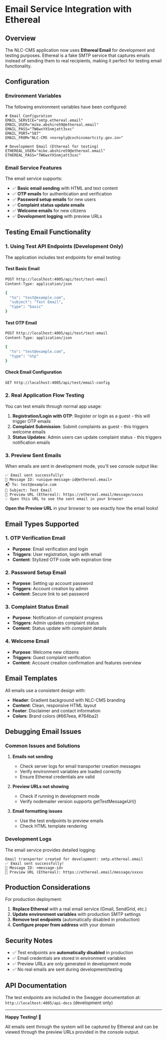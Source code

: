 # Email Service Integration with Ethereal

## Overview

The NLC-CMS application now uses **Ethereal Email** for development and testing purposes. Ethereal is a fake SMTP service that captures emails instead of sending them to real recipients, making it perfect for testing email functionality.

## Configuration

### Environment Variables

The following environment variables have been configured:

```env
# Email Configuration
EMAIL_SERVICE="smtp.ethereal.email"
EMAIL_USER="mike.abshire59@ethereal.email"
EMAIL_PASS="TW6wxYXSnmjatt3sxc"
EMAIL_PORT="587"
EMAIL_FROM="NLC-CMS <noreply@cochinsmartcity.gov.in>"

# Development Email (Ethereal for testing)
ETHEREAL_USER="mike.abshire59@ethereal.email"
ETHEREAL_PASS="TW6wxYXSnmjatt3sxc"
```

### Email Service Features

The email service supports:

- ✅ **Basic email sending** with HTML and text content
- ✅ **OTP emails** for authentication and verification
- ✅ **Password setup emails** for new users
- ✅ **Complaint status update emails**
- ✅ **Welcome emails** for new citizens
- ✅ **Development logging** with preview URLs

## Testing Email Functionality

### 1. Using Test API Endpoints (Development Only)

The application includes test endpoints for email testing:

#### Test Basic Email

```bash
POST http://localhost:4005/api/test/test-email
Content-Type: application/json

{
  "to": "test@example.com",
  "subject": "Test Email",
  "type": "basic"
}
```

#### Test OTP Email

```bash
POST http://localhost:4005/api/test/test-email
Content-Type: application/json

{
  "to": "test@example.com",
  "type": "otp"
}
```

#### Check Email Configuration

```bash
GET http://localhost:4005/api/test/email-config
```

### 2. Real Application Flow Testing

You can test emails through normal app usage:

1. **Registration/Login with OTP**: Register or login as a guest - this will trigger OTP emails
2. **Complaint Submission**: Submit complaints as guest - this triggers welcome emails
3. **Status Updates**: Admin users can update complaint status - this triggers notification emails

### 3. Preview Sent Emails

When emails are sent in development mode, you'll see console output like:

```
✅ Email sent successfully!
📧 Message ID: <unique-message-id@ethereal.email>
📬 To: test@example.com
📝 Subject: Test Email
🔗 Preview URL (Ethereal): https://ethereal.email/message/xxxxx
💡 Open this URL to see the sent email in your browser
```

**Open the Preview URL** in your browser to see exactly how the email looks!

## Email Types Supported

### 1. OTP Verification Email

- **Purpose**: Email verification and login
- **Triggers**: User registration, login with email
- **Content**: Stylized OTP code with expiration time

### 2. Password Setup Email

- **Purpose**: Setting up account password
- **Triggers**: Account creation by admin
- **Content**: Secure link to set password

### 3. Complaint Status Email

- **Purpose**: Notification of complaint progress
- **Triggers**: Admin updates complaint status
- **Content**: Status update with complaint details

### 4. Welcome Email

- **Purpose**: Welcome new citizens
- **Triggers**: Guest complaint verification
- **Content**: Account creation confirmation and features overview

## Email Templates

All emails use a consistent design with:

- **Header**: Gradient background with NLC-CMS branding
- **Content**: Clean, responsive HTML layout
- **Footer**: Disclaimer and contact information
- **Colors**: Brand colors (#667eea, #764ba2)

## Debugging Email Issues

### Common Issues and Solutions

1. **Emails not sending**

   - Check server logs for email transporter creation messages
   - Verify environment variables are loaded correctly
   - Ensure Ethereal credentials are valid

2. **Preview URLs not showing**

   - Check if running in development mode
   - Verify nodemailer version supports getTestMessageUrl()

3. **Email formatting issues**
   - Use the test endpoints to preview emails
   - Check HTML template rendering

### Development Logs

The email service provides detailed logging:

```
Email transporter created for development: smtp.ethereal.email
✅ Email sent successfully!
📧 Message ID: <message-id>
🔗 Preview URL (Ethereal): https://ethereal.email/message/xxxxx
```

## Production Considerations

For production deployment:

1. **Replace Ethereal** with a real email service (Gmail, SendGrid, etc.)
2. **Update environment variables** with production SMTP settings
3. **Remove test endpoints** (automatically disabled in production)
4. **Configure proper from address** with your domain

## Security Notes

- ✅ Test endpoints are **automatically disabled** in production
- ✅ Email credentials are stored in environment variables
- ✅ Preview URLs are only generated in development mode
- ✅ No real emails are sent during development/testing

## API Documentation

The test endpoints are included in the Swagger documentation at:
`http://localhost:4005/api-docs` (development only)

---

**Happy Testing! 🚀**

All emails sent through the system will be captured by Ethereal and can be viewed through the preview URLs provided in the console output.
